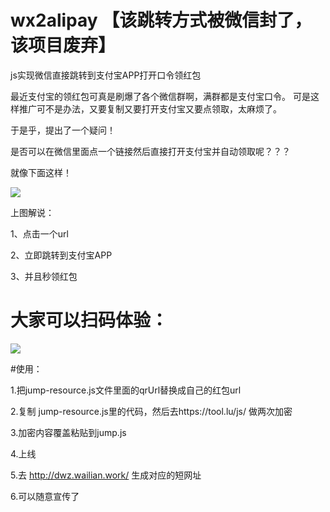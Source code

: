 # wx2alipay 【该跳转方式被微信封了，该项目废弃】
js实现微信直接跳转到支付宝APP打开口令领红包

最近支付宝的领红包可真是刷爆了各个微信群啊，满群都是支付宝口令。
可是这样推广可不是办法，又要复制又要打开支付宝又要点领取，太麻烦了。

于是乎，提出了一个疑问！

是否可以在微信里面点一个链接然后直接打开支付宝并自动领取呢？？？


就像下面这样！

![](http://www.henkuai.com/data/attachment/forum/201801/04/113047ynzomplnssizwdzx.gif)

上图解说：

1、点击一个url

2、立即跳转到支付宝APP

3、并且秒领红包

# 大家可以扫码体验：
![](https://qr.api.cli.im/qr?data=http%253A%252F%252Ft.cn%252FRHm0Vc2&level=H&transparent=false&bgcolor=%23ffffff&forecolor=%23000000&blockpixel=12&marginblock=1&logourl=&size=280&kid=cliim&key=aa4d22281861566423032ee903492232)

#使用：

1.把jump-resource.js文件里面的qrUrl替换成自己的红包url

2.复制 jump-resource.js里的代码，然后去https://tool.lu/js/ 做两次加密

3.加密内容覆盖粘贴到jump.js

4.上线

5.去 http://dwz.wailian.work/ 生成对应的短网址

6.可以随意宣传了
